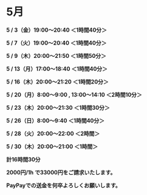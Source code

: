 # 5月

**5 / 3（金）19:00〜20:40 ＜1時間40分＞**

**5 / 7（火）19:00〜20:40 ＜1時間40分＞**

**5 / 9（木）20:00〜21:50 ＜1時間50分＞**

**5 / 13（月）17:00〜18:40 ＜1時間40分＞**

**5 / 16（木）20:00〜21:20 ＜1時間20分＞**

**5 / 20（月）8:00〜9:00 , 13:00〜14:10  ＜2時間10分＞**

**5 / 23（木）20:00〜21:30 ＜1時間30分＞**

**5 / 26（日）8:00〜9:40 ＜1時間40分＞**

**5 / 28（火）20:00〜22:00 ＜2時間＞**

**5 / 30（木）20:00〜21:00 ＜1時間＞**

**計16時間30分**

**2000円/1h で33000円をご請求いたします。**

**PayPayでの送金を何卒よろしくお願いします。**